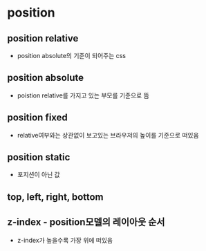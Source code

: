 # position

## position relative
- position absolute의 기준이 되어주는 css

## position absolute
- poistion relative를 가지고 있는 부모를 기준으로 뜸

## position fixed
- relative여부와는 상관없이 보고있는 브라우저의 높이를 기준으로 떠있음

## position static
- 포지션이 아닌 값

## top, left, right, bottom

## z-index - position모델의 레이아웃 순서
- z-index가 높을수록 가장 위에 떠있음